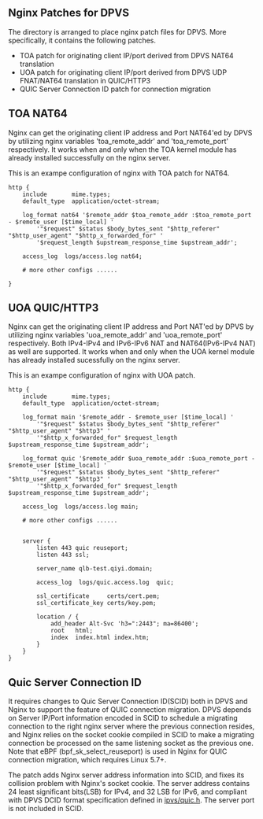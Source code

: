 Nginx Patches for DPVS
-----

The directory is arranged to place nginx patch files for DPVS. More specifically, it contains the following patches.

* TOA patch for originating client IP/port derived from DPVS NAT64 translation
* UOA patch for originating client IP/port derived from DPVS UDP FNAT/NAT64 translation in QUIC/HTTP3
* QUIC Server Connection ID patch for connection migration

## TOA NAT64

Nginx can get the originating client IP address and Port NAT64'ed by DPVS by utilizing nginx variables 'toa_remote_addr' and 'toa_remote_port' respectively. It works when and only when the TOA kernel module has already installed successfully on the nginx server.

This is an exampe configuration of nginx with TOA patch for NAT64.

```
http {
    include       mime.types;
    default_type  application/octet-stream;

    log_format nat64 '$remote_addr $toa_remote_addr :$toa_remote_port - $remote_user [$time_local] '
        '"$request" $status $body_bytes_sent "$http_referer" "$http_user_agent" "$http_x_forwarded_for" '
        '$request_length $upstream_response_time $upstream_addr';

    access_log  logs/access.log nat64;

    # more other configs ......

}
```

## UOA QUIC/HTTP3

Nginx can get the originating client IP address and Port NAT'ed by DPVS by utilizing nginx variables 'uoa_remote_addr' and 'uoa_remote_port' respectively. Both IPv4-IPv4 and IPv6-IPv6 NAT and NAT64(IPv6-IPv4 NAT) as well are supported. It works when and only when the UOA kernel module has already installed sucessfully on the nginx server.

This is an exampe configuration of nginx with UOA patch.

```
http {
    include       mime.types;
    default_type  application/octet-stream;

    log_format main '$remote_addr - $remote_user [$time_local] '
        '"$request" $status $body_bytes_sent "$http_referer" "$http_user_agent" "$http3" '
        '"$http_x_forwarded_for" $request_length $upstream_response_time $upstream_addr';

    log_format quic '$remote_addr $uoa_remote_addr :$uoa_remote_port - $remote_user [$time_local] '
        '"$request" $status $body_bytes_sent "$http_referer" "$http_user_agent" "$http3" '
        '"$http_x_forwarded_for" $request_length $upstream_response_time $upstream_addr';

    access_log  logs/access.log main;

    # more other configs ......


    server {
        listen 443 quic reuseport;
        listen 443 ssl;

        server_name qlb-test.qiyi.domain;

        access_log  logs/quic.access.log  quic;

        ssl_certificate     certs/cert.pem;
        ssl_certificate_key certs/key.pem;

        location / {
            add_header Alt-Svc 'h3=":2443"; ma=86400';
            root   html;
            index  index.html index.htm;
        }
    }
}
```

##  Quic Server Connection ID

It requires changes to Quic Server Connection ID(SCID) both in DPVS and Nginx to support the feature of QUIC connection migration. DPVS depends on Server IP/Port information encoded in SCID to schedule a migrating connection to the right nginx server where the previous connection resides, and Nginx relies on the socket cookie compiled in SCID to make a migrating connection be processed on the same listening socket as the previous one. Note that eBPF (bpf_sk_select_reuseport) is used in Nginx for QUIC connection migration, which requires Linux 5.7+.

The patch adds Nginx server address information into SCID, and fixes its collision problem with Nginx's socket cookie. The server address contains 24 least significant bits(LSB) for IPv4, and 32 LSB for IPv6, and compliant with DPVS DCID format specification defined in [ipvs/quic.h](../../include/ipvs/quic.h). The server port is not included in SCID.

